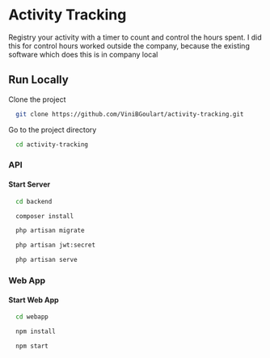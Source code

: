 
# Activity Tracking

Registry your activity with a timer to count and control the hours spent. 
I did this for control hours worked outside the company, because the existing software which does this is in company local

## Run Locally

Clone the project

```bash
  git clone https://github.com/ViniBGoulart/activity-tracking.git
```

Go to the project directory

```bash
  cd activity-tracking
```

### API

#### Start Server

```bash
  cd backend
```
```bash
  composer install
```
```bash
  php artisan migrate
```
```bash
  php artisan jwt:secret
```
```bash
  php artisan serve
```

### Web App

#### Start Web App

```bash
  cd webapp
```
```bash
  npm install
```
```bash
  npm start
```
